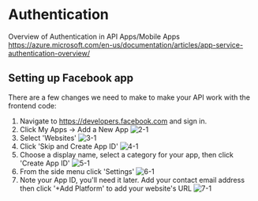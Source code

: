 # Authentication

Overview of Authentication in API Apps/Mobile Apps https://azure.microsoft.com/en-us/documentation/articles/app-service-authentication-overview/ 

## Setting up Facebook app

There are a few changes we need to make to make your API work with the frontend code:

1. Navigate to https://developers.facebook.com and sign in. 
2. Click My Apps -> Add a New App
![2-1](/Others/_images/Authentication/1.PNG)
3. Select 'Websites'
![3-1](/Others/_images/Authentication/2.PNG)
4. Click 'Skip and Create App ID'
![4-1](/Others/_images/Authentication/3.PNG)
5. Choose a display name, select a category for your app, then click 'Create App ID'
![5-1](/Others/_images/Authentication/4.PNG)
6. From the side menu click 'Settings'
![6-1](/Others/_images/Authentication/5.PNG)
7. Note your App ID, you'll need it later. Add your contact email address then click '+Add Platform' to add your website's URL
![7-1](/Others/_images/Authentication/6.PNG)